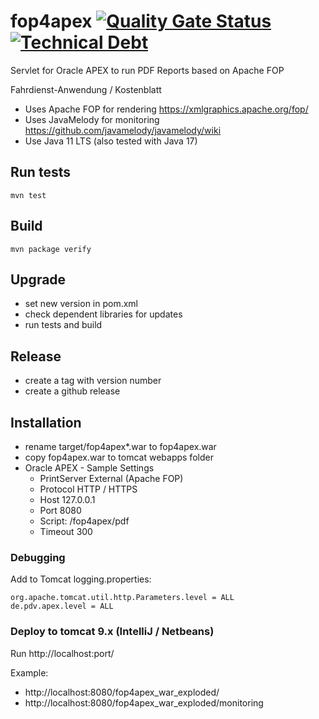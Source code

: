 # fop4apex [![Quality Gate Status](https://sonarcloud.io/api/project_badges/measure?project=omaster395464gh_fop4apex&metric=alert_status)](https://sonarcloud.io/summary/new_code?id=omaster395464gh_fop4apex)[![Technical Debt](https://sonarcloud.io/api/project_badges/measure?project=omaster395464gh_fop4apex&metric=sqale_index)](https://sonarcloud.io/summary/new_code?id=omaster395464gh_fop4apex)  

Servlet for Oracle APEX to run PDF Reports based on Apache FOP

Fahrdienst-Anwendung / Kostenblatt 

* Uses Apache FOP for rendering
https://xmlgraphics.apache.org/fop/
* Uses JavaMelody for monitoring
https://github.com/javamelody/javamelody/wiki
* Use Java 11 LTS (also tested with Java 17)
 
## Run tests
`mvn test`

## Build
`mvn package verify`

## Upgrade
* set new version in pom.xml
* check dependent libraries for updates
* run tests and build

## Release
* create a tag with version number
* create a github release

## Installation
* rename target/fop4apex*.war to fop4apex.war
* copy fop4apex.war to tomcat webapps folder
* Oracle APEX - Sample Settings
  * PrintServer	External (Apache FOP)
  * Protocol	HTTP / HTTPS
  * Host	127.0.0.1
  * Port	8080
  * Script: /fop4apex/pdf
  * Timeout 300
### Debugging
Add to Tomcat logging.properties:
```
org.apache.tomcat.util.http.Parameters.level = ALL
de.pdv.apex.level = ALL
```

### Deploy to tomcat 9.x (IntelliJ / Netbeans)
Run http://localhost:port/

Example:
* http://localhost:8080/fop4apex_war_exploded/
* http://localhost:8080/fop4apex_war_exploded/monitoring

